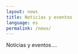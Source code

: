 ```yaml
---
layout: news
title: Noticias y eventos
language: es
permalink: /news/
---
```


Noticias y eventos....
